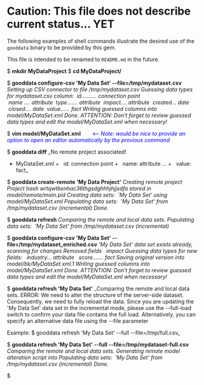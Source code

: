 # Caution: This file does not describe current status... YET

The following examples of shell commands illustrate the desired use of the `gooddata` binary to be provided by this gem.

This file is intended to be renamed to `README.md` in the future.

$ **mkdir MyDataProject**
$ **cd MyDataProject/**

$ **gooddata configure-csv 'My Data Set' \--file=/tmp/mydataset.csv**
_Setting up CSV connector to file /tmp/mydataset.csv
Guessing data types for mydataset.csv column: 
&nbsp;id.......... connection point  
&nbsp;name .... attribute 
&nbsp;type....... attribute 
&nbsp;impact.... attribute 
&nbsp;created... date 
&nbsp;closed.... date 
&nbsp;value...... fact 
Writing guessed columns into model/MyDataSet.xml 
Done. 
ATTENTION: Don't forget to review guessed data types and edit the model/MyDataSet.xml when necessary\!_

$ **vim model/MyDataSet.xml&nbsp;&nbsp;&nbsp;&nbsp;&nbsp;&nbsp;&nbsp;&nbsp;** <font color="blue"><-\- _Note: would be nice to provide an option to open an editor automatically by the provious command_ </font>


$ **gooddata diff**
_No remote project associated\!
+ MyDataSet.xml
\+&nbsp;&nbsp; id: connection point
\+&nbsp;&nbsp; name: attribute
...
\+&nbsp;&nbsp; value: fact_

$ **gooddata create-remote 'My Data Project'**
_Creating remote project
Project hash wrtqwtbenhac36thgsdghhhjhjjsdfa stored in model/remote/main.pid
Creating data sets:
&nbsp;'My Data Set' using model/MyDataSet.xml
Populating data sets:
&nbsp;'My Data Set' from /tmp/mydataset.csv (incremental)
Done._

$ **gooddata refresh**
_Comparing the remote and local data sets.
Populating data sets:
&nbsp;'My Data Set' from /tmp/mydataset.csv (incremental)_

$ **gooddata configure-csv 'My Data Set' \--file=/tmp/mydataset_enriched.csv**
_'My Data Set' data set exists already, scanning for changes
Removed fields
&nbsp; impact
Guessing data types for new fields:
&nbsp; industry... attribute
&nbsp; score....... fact
Saving original version into model/bk/MyDataSet.xml.1
Writing guessed columns into model/MyDataSet.xml
Done.
ATTENTION: Don't forget to review guessed data types and edit the model/MyDataSet.xml when necessary\!_

$ **gooddata refresh 'My Data Set'**
_Comparing the remote and local data sets.
ERROR: We need to alter the structure of the server-side dataset. Consequently, we need to
fully reload the data. Since you are updating the 'My Data Set' data set in the incremental mode,
please use the \--full-load switch to confirm your data file contains the full load. Alternatively, you
can specify an alternative data file using the \--file parameter

Example: $ gooddata refresh 'My Data Set' \--full \--file=/tmp/full.csv_

$ **gooddata refresh 'My Data Set' \--full \--file=/tmp/mydataset-full.csv**
_Comparing the remote and local data sets.
Generating remote model alteration script into
Populating data sets:
&nbsp;'My Data Set' from /tmp/mydataset.csv (incremental)
Done._

$
